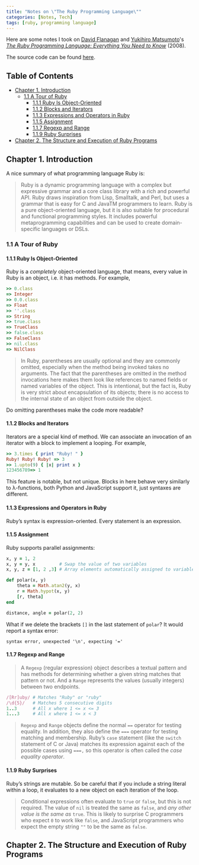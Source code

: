 ```yaml
---
title: "Notes on \"The Ruby Programming Language\""
categories: [Notes, Tech]
tags: [ruby, programming language]
---
```


Here are some notes I took on [David Flanagan](https://davidflanagan.com/) and [Yukihiro Matsumoto](https://github.com/matz)'s [*The Ruby Programming Language: Everything You Need to Know*](https://www.amazon.com/dp/0596516177) (2008).

The source code can be found [here](https://github.com/ngzhio/trpl).

## Table of Contents <!-- omit in toc -->

- [Chapter 1. Introduction](#chapter-1-introduction)
  - [1.1 A Tour of Ruby](#11-a-tour-of-ruby)
    - [1.1.1 Ruby Is Object-Oriented](#111-ruby-is-object-oriented)
    - [1.1.2 Blocks and Iterators](#112-blocks-and-iterators)
    - [1.1.3 Expressions and Operators in Ruby](#113-expressions-and-operators-in-ruby)
    - [1.1.5 Assignment](#115-assignment)
    - [1.1.7 Regexp and Range](#117-regexp-and-range)
    - [1.1.9 Ruby Surprises](#119-ruby-surprises)
- [Chapter 2. The Structure and Execution of Ruby Programs](#chapter-2-the-structure-and-execution-of-ruby-programs)

## Chapter 1. Introduction

A nice summary of what programming language Ruby is:

> Ruby is a dynamic programming language with a complex but expressive grammar and a core class library with a rich and powerful API. Ruby draws inspiration from Lisp, Smalltalk, and Perl, but uses a grammar that is easy for C and JavaTM programmers to learn. Ruby is a pure object-oriented language, but it is also suitable for procedural and functional programming styles. It includes powerful metaprogramming capabilities and can be used to create domain-specific languages or DSLs.

### 1.1 A Tour of Ruby

#### 1.1.1 Ruby Is Object-Oriented

Ruby is a *completely* object-oriented language, that means, every value in Ruby is an object, i.e. it has methods. For example,

```ruby
>> 0.class
=> Integer
>> 0.0.class
=> Float
>> ''.class
=> String
>> true.class
=> TrueClass
>> false.class
=> FalseClass
>> nil.class
=> NilClass
```

> In Ruby, parentheses are usually optional and they are commonly omitted, especially when the method being invoked takes no arguments. The fact that the parentheses are omitted in the method invocations here makes them look like references to named fields or named variables of the object. This is intentional, but the fact is, Ruby is very strict about encapsulation of its objects; there is no access to the internal state of an object from outside the object.

Do omitting parentheses make the code more readable?

#### 1.1.2 Blocks and Iterators

Iterators are a special kind of method. We can associate an invocation of an iterator with a block to implement a looping. For example,

```ruby
>> 3.times { print "Ruby! " }
Ruby! Ruby! Ruby! => 3
>> 1.upto(9) { |x| print x }
123456789=> 1
```

This feature is notable, but not unique. Blocks in here behave very similarly to λ-functions, both Python and JavaScript support it, just syntaxes are different.

#### 1.1.3 Expressions and Operators in Ruby

Ruby’s syntax is expression-oriented. Every statement is an expression.

#### 1.1.5 Assignment

Ruby supports parallel assignments:

```ruby
x, y = 1, 2
x, y = y, x         # Swap the value of two variables
x, y, z = [1, 2 ,3] # Array elements automatically assigned to variables

def polar(x, y)
    theta = Math.atan2(y, x)
    r = Math.hypot(x, y)
    [r, theta]
end

distance, angle = polar(2, 2)
```

What if we delete the brackets `[]` in the last statement of `polar`? It would report a syntax error:

    syntax error, unexpected '\n', expecting '='

#### 1.1.7 Regexp and Range

> A `Regexp` (regular expression) object describes a textual pattern and has methods for determining whether a given string matches that pattern or not. And a `Range` represents the values (usually integers) between two endpoints.

```ruby
/[Rr]uby/ # Matches "Ruby" or "ruby"
/\d{5}/   # Matches 5 consecutive digits
1..3      # All x where 1 <= x <= 3
1...3     # All x where 1 <= x < 3
```

> `Regexp` and `Range` objects define the normal `==` operator for testing equality. In addition, they also define the `===` operator for testing matching and membership. Ruby’s `case` statement (like the `switch` statement of C or Java) matches its expression against each of the possible cases using `===,` so this operator is often called the *case equality operator*.

#### 1.1.9 Ruby Surprises

Ruby’s strings are mutable. So be careful that if you include a string literal within a loop, it evaluates to a new object on each iteration of the loop.

> Conditional expressions often evaluate to `true` or `false`, but this is not required. The value of `nil` is treated the same as `false`, and *any other value is the same as* `true`. This is likely to surprise C programmers who expect `0` to work like `false`, and JavaScript programmers who expect the empty string `""` to be the same as `false`.

## Chapter 2. The Structure and Execution of Ruby Programs
